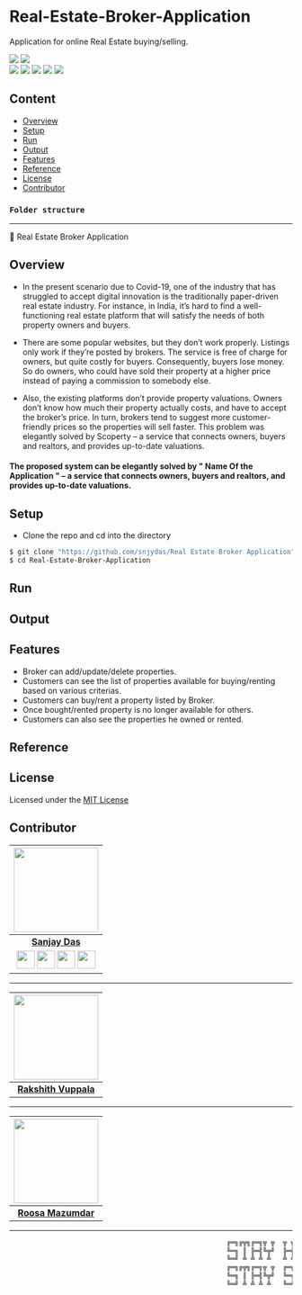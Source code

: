 # Real-Estate-Broker-Application
Application for online Real Estate buying/selling.

![](https://img.shields.io/github/repo-size/snjydas/Covid-Guard) ![](https://img.shields.io/github/license/snjydas/Covid-Guard?color=red)<br>
![](https://img.shields.io/github/issues/snjydas/Covid-Guard?color=green) ![](https://img.shields.io/github/issues-pr/snjydas/Covid-Guard?color=green) ![](https://img.shields.io/github/downloads/snjydas/Covid-Guard/total) ![](https://img.shields.io/github/last-commit/snjydas/Covid-Guard) ![](https://img.shields.io/github/contributors/snjydas/Covid-Guard)

## Content
- [Overview](#overview)
- [Setup](#setup)
- [Run](#run)
- [Output](#output)
- [Features](#features)
- [Reference](#reference)
- [License](#license)
- [Contributor](#contributor)



### **`Folder structure`**
<hr/>

📁 Real Estate Broker Application<br/>



## Overview

- In the present scenario due to Covid-19, one of the industry that has struggled to accept digital innovation is the traditionally paper-driven real estate industry. For instance, in India, it’s hard to find a well-functioning real estate platform that will satisfy the needs of both property owners and buyers. 

- There are some popular websites, but they don’t work properly. Listings only work if they’re posted by brokers. The service is free of charge for owners, but quite costly for buyers. Consequently, buyers lose money. So do owners, who could have sold their property at a higher price instead of paying a commission to somebody else. 

- Also, the existing platforms don’t provide property valuations. Owners don’t know how much their property actually costs, and have to accept the broker’s price. In turn, brokers tend to suggest more customer-friendly prices so the properties will sell faster. This problem was elegantly solved by Scoperty – a service that connects owners, buyers and realtors, and provides up-to-date valuations.

#### The proposed system can be elegantly solved by " Name Of the Application " – a service that connects owners, buyers and realtors, and provides up-to-date valuations.

## Setup

- Clone the repo and cd into the directory


```sh
$ git clone "https://github.com/snjydas/Real Estate Broker Application"
$ cd Real-Estate-Broker-Application
```

## Run


## Output

<p align="center">

</p>

## Features

- Broker can add/update/delete properties.
- Customers can see the list of properties available for buying/renting based on various criterias.
- Customers can buy/rent a property listed by Broker.
- Once bought/rented property is no longer available for others.
- Customers can also see the properties he owned or rented.


## Reference



## License

Licensed under the [MIT License](LICENSE)

## Contributor

<p align="center">

|                                                                                                                                                                                                                   <a href="https://github.com/snjydas"><img src="https://avatars.githubusercontent.com/snjydas" width="150px" height="150px" /></a>                                                                                                                                                                                                                    |
| :--------------------------------------------------------------------------------------------------------------------------------------------------------------------------------------------------------------------------------------------------------------------------------------------------------------------------------------------------------------------------------------------------------------------------------------------------------------------------------------------------------------------------------------------------------------------------: |
|                                                                                                                                                                                                                                                             **[Sanjay Das](https://github.com/snjydas)**                                                                                                                                                                                                                                                              |
| <a href="https://twitter.com/snjy_das"><img src="https://i.ibb.co/kmgQVyW/twitter.png" width="32px" height="32px"></a> <a href="https://github.com/snjydas"><img src="https://cdn.iconscout.com/icon/free/png-256/github-108-438008.png" width="32px" height="32px"></a> <a href="https://www.facebook.com/snjydas251297"><img src="https://i.ibb.co/zmYNW4p/facebook.png" width="32px" height="32px"></a> <a href="https://https://www.linkedin.com/in/snjydas/"><img src="https://i.ibb.co/Kx2GSrT/linkedin.png" width="32px" height="32px"></a> |

<hr/>

<p align="center">

|                                                                                                                                                                                                                   <a href="https://github.com/rakshith212"><img src="https://avatars.githubusercontent.com/rakshith212" width="150px" height="150px" /></a>                                                                                                                                                                                                                    |
| :--------------------------------------------------------------------------------------------------------------------------------------------------------------------------------------------------------------------------------------------------------------------------------------------------------------------------------------------------------------------------------------------------------------------------------------------------------------------------------------------------------------------------------------------------------------------------: |
|                                                                                                                                                                                                                                                             **[Rakshith Vuppala](https://github.com/rakshith21)**
<hr/>
<p align="center">

|                                                                                                                                                                                                                   <a href="https://github.com/roosa2000"><img src="https://avatars.githubusercontent.com/roosa2000" width="150px" height="150px" /></a>                                                                                                                                                                                                                    |
| :--------------------------------------------------------------------------------------------------------------------------------------------------------------------------------------------------------------------------------------------------------------------------------------------------------------------------------------------------------------------------------------------------------------------------------------------------------------------------------------------------------------------------------------------------------------------------: |
|                                                                                                                                                                                                                                                             **[Roosa Mazumdar](https://github.com/roosa2000)**

<hr/>

```bash
                                                      ╔═╗╔╦╗╔═╗╦ ╦  ╦ ╦╔═╗╔╦╗╔═╗
                                                      ╚═╗ ║ ╠═╣╚╦╝  ╠═╣║ ║║║║║╣
                                                      ╚═╝ ╩ ╩ ╩ ╩   ╩ ╩╚═╝╩ ╩╚═╝
                                                      ╔═╗╔╦╗╔═╗╦ ╦  ╔═╗╔═╗╔═╗╔═╗
                                                      ╚═╗ ║ ╠═╣╚╦╝  ╚═╗╠═╣╠╣ ║╣
                                                      ╚═╝ ╩ ╩ ╩ ╩   ╚═╝╩ ╩╚  ╚═╝
```

</p>
